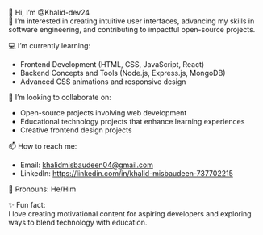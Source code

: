 👋 Hi, I’m @Khalid-dev24  
🌱 I’m interested in creating intuitive user interfaces, advancing my skills in software engineering, and contributing to impactful open-source projects.  

💻 I’m currently learning:  
- Frontend Development (HTML, CSS, JavaScript, React)  
- Backend Concepts and Tools (Node.js, Express.js, MongoDB)  
- Advanced CSS animations and responsive design  

🤝 I’m looking to collaborate on:  
- Open-source projects involving web development  
- Educational technology projects that enhance learning experiences  
- Creative frontend design projects  

📫 How to reach me:  
- Email: khalidmisbaudeen04@gmail.com 
- LinkedIn: https://linkedin.com/in/khalid-misbaudeen-737702215


🔑 Pronouns: He/Him  

✨ Fun fact:  
I love creating motivational content for aspiring developers and exploring ways to blend technology with education.  

<!---
Khalid-dev24/Khalid-dev24 is a ✨ special ✨ repository because its `README.md` (this file) appears on your GitHub profile.
You can click the Preview link to take a look at your changes.
--->
